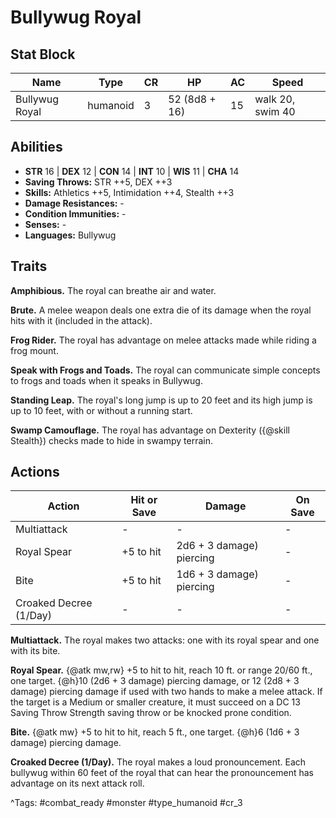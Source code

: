 # Bullywug Royal

## Stat Block

| Name | Type | CR | HP | AC | Speed |
|------|------|----|----|----|-------|
| Bullywug Royal | humanoid | 3 | 52 (8d8 + 16) | 15 | walk 20, swim 40 |

## Abilities

- **STR** 16 | **DEX** 12 | **CON** 14 | **INT** 10 | **WIS** 11 | **CHA** 14
- **Saving Throws:** STR ++5, DEX ++3  
- **Skills:** Athletics ++5, Intimidation ++4, Stealth ++3  
- **Damage Resistances:** -  
- **Condition Immunities:** -  
- **Senses:** -  
- **Languages:** Bullywug

## Traits

**Amphibious.** The royal can breathe air and water.

**Brute.** A melee weapon deals one extra die of its damage when the royal hits with it (included in the attack).

**Frog Rider.** The royal has advantage on melee attacks made while riding a frog mount.

**Speak with Frogs and Toads.** The royal can communicate simple concepts to frogs and toads when it speaks in Bullywug.

**Standing Leap.** The royal's long jump is up to 20 feet and its high jump is up to 10 feet, with or without a running start.

**Swamp Camouflage.** The royal has advantage on Dexterity ({@skill Stealth}) checks made to hide in swampy terrain.


## Actions

| Action | Hit or Save | Damage | On Save |
|--------|--------------|--------|----------|
| Multiattack | - | - | - |
| Royal Spear | +5 to hit | 2d6 + 3 damage) piercing | - |
| Bite | +5 to hit | 1d6 + 3 damage) piercing | - |
| Croaked Decree (1/Day) | - | - | - |

**Multiattack.** The royal makes two attacks: one with its royal spear and one with its bite.

**Royal Spear.** {@atk mw,rw} +5 to hit to hit, reach 10 ft. or range 20/60 ft., one target. {@h}10 (2d6 + 3 damage) piercing damage, or 12 (2d8 + 3 damage) piercing damage if used with two hands to make a melee attack. If the target is a Medium or smaller creature, it must succeed on a DC 13 Saving Throw Strength saving throw or be knocked prone condition.

**Bite.** {@atk mw} +5 to hit to hit, reach 5 ft., one target. {@h}6 (1d6 + 3 damage) piercing damage.

**Croaked Decree (1/Day).** The royal makes a loud pronouncement. Each bullywug within 60 feet of the royal that can hear the pronouncement has advantage on its next attack roll.


^Tags: #combat_ready #monster #type_humanoid #cr_3